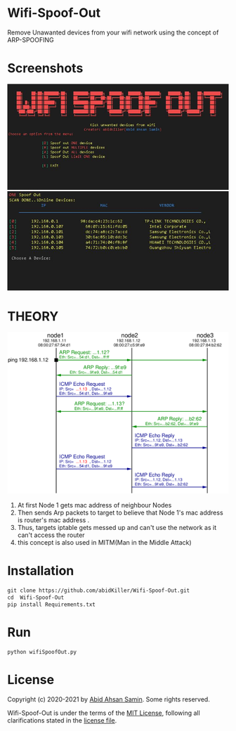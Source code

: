 # Wifi-Spoof-Out

Remove Unawanted devices from your wifi network using the concept of ARP-SPOOFING

# Screenshots
<img src="https://github.com/abidKiller/Wifi-Spoof-Out/blob/main/doc/main.JPG" alt="drawing" width="800"/>
<img src="https://github.com/abidKiller/Wifi-Spoof-Out/blob/main/doc/onespoof.JPG" alt="drawing" width="800"/>

# THEORY
<img src="https://github.com/abidKiller/Wifi-Spoof-Out/blob/main/doc/arp-spoofing-diagram.png" alt="drawing" width="800"/>

1. At first Node 1 gets mac address of neighbour Nodes
2. Then sends Arp packets to target to believe that Node 1's mac address is router's mac address .
3. Thus, targets iptable gets messed up and can't use the network as it can't access the router
4. this concept is also used in MITM(Man in the Middle Attack)

# Installation 
```
git clone https://github.com/abidKiller/Wifi-Spoof-Out.git
cd  Wifi-Spoof-Out
pip install Requirements.txt

```
# Run
```
python wifiSpoofOut.py
```
# License

Copyright (c) 2020-2021 by [Abid Ahsan Samin](mailto:abidahsan@iut-dhaka.edu). Some rights reserved.

Wifi-Spoof-Out is under the terms of the [MIT License](https://www.tldrlegal.com/l/mit), following all clarifications stated in the [license file](https://github.com/abidKiller/Wifi-Spoof-Out/blob/main/LICENSE).




